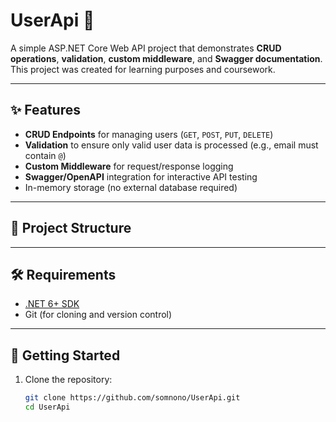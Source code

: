 # UserApi 🚀

A simple ASP.NET Core Web API project that demonstrates **CRUD operations**, **validation**, **custom middleware**, and **Swagger documentation**.  
This project was created for learning purposes and coursework.

---

## ✨ Features
- **CRUD Endpoints** for managing users (`GET`, `POST`, `PUT`, `DELETE`)
- **Validation** to ensure only valid user data is processed (e.g., email must contain `@`)
- **Custom Middleware** for request/response logging
- **Swagger/OpenAPI** integration for interactive API testing
- In-memory storage (no external database required)

---

## 📂 Project Structure

---

## 🛠️ Requirements
- [.NET 6+ SDK](https://dotnet.microsoft.com/download)
- Git (for cloning and version control)

---

## 🚀 Getting Started

1. Clone the repository:
   ```bash
   git clone https://github.com/somnono/UserApi.git
   cd UserApi
